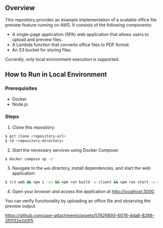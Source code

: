 ## Overview

This repository provides an example implementation of a scalable office file preview feature running on AWS. It consists of the following components:

- A single-page application (SPA) web application that allows users to upload and preview files.
- A Lambda function that converts office files to PDF format.
- An S3 bucket for storing files.

Currently, only local environment execution is supported.

## How to Run in Local Environment

### Prerequisites

- Docker
- Node.js

### Steps

1. Clone this repository:

```sh
$ git clone <repository-url>
$ cd <repository-directory>
```

2. Start the necessary services using Docker Compose:

```sh
$ docker compose up -d
```

3. Navigate to the `web` directory, install dependencies, and start the web application:

```sh
$ (cd web && npm i -ws && npm run build -w client && npm run start -w server)
```

4. Open your browser and access the application at [http://localhost:3000](http://localhost:3000).

You can verify functionality by uploading an office file and observing the preview output.

https://github.com/user-attachments/assets/57826893-6078-4da8-8288-2f0132e2d3f5

